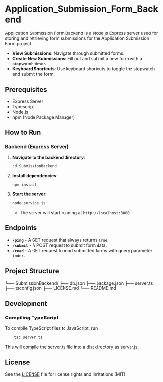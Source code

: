 # Application_Submission_Form_Backend
Application Submission Form Backend is a Node.js Express server used for storing and retrieving form submissions for the Application Submission Form project.

- **View Submissions**: Navigate through submitted forms.
- **Create New Submissions**: Fill out and submit a new form with a stopwatch timer.
- **Keyboard Shortcuts**: Use keyboard shortcuts to toggle the stopwatch and submit the form.

## Prerequisites
- Express Server
- Typescript
- Node.js
- npm (Node Package Manager)

## How to Run

### Backend (Express Server)
1. **Navigate to the backend directory**:
    ```sh
    cd SubmissionBackend
    ```
2. **Install dependencies**:
    ```sh
    npm install
    ```
3. **Start the server**:
    ```sh
    node service.js
    ```
    - The server will start running at `http://localhost:3000`.

## Endpoints
- **`/ping`** - A GET request that always returns `True`.
- **`/submit`** - A POST request to submit form data.
- **`/read`** - A GET request to read submitted forms with query parameter `index`.

## Project Structure
└── SubmissionBackend/
├── db.json
├── package.json
├── server.ts
├── tsconfig.json
├── LICENSE.md
└── README.md

## Development
### Compiling TypeScript
To compile TypeScript files to JavaScript, run:
    
```sh
    tsc server.ts
```
    
This will compile the server.ts file into a dist directory as server.js.

## License
See the [LICENSE](LICENSE.md) file for license rights and limitations (MIT).
